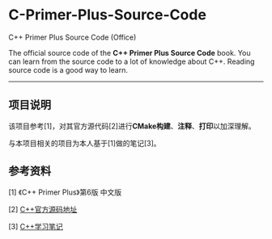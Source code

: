 # C-Primer-Plus-Source-Code
C++ Primer Plus Source Code (Office)

The official source code of the **C++ Primer Plus Source Code** book.
You can learn from the source code to a lot of knowledge about C++.
Reading source code is a good way to learn.

***

## 项目说明

该项目参考[1]，对其官方源代码[2]进行**CMake构建**、**注释**、**打印**以加深理解。

与本项目相关的项目为本人基于[1]做的笔记[3]。

## 参考资料

[1] 《C++ Primer Plus》第6版 中文版

[2] [C++官方源码地址](https://github.com/MrHeer/C-Primer-Plus-Source-Code)

[3] [C++学习笔记](https://github.com/Meatlf/StudyNote/tree/master/04-C%26C%2B%2B学习笔记/2-C%2B%2B学习笔记)

